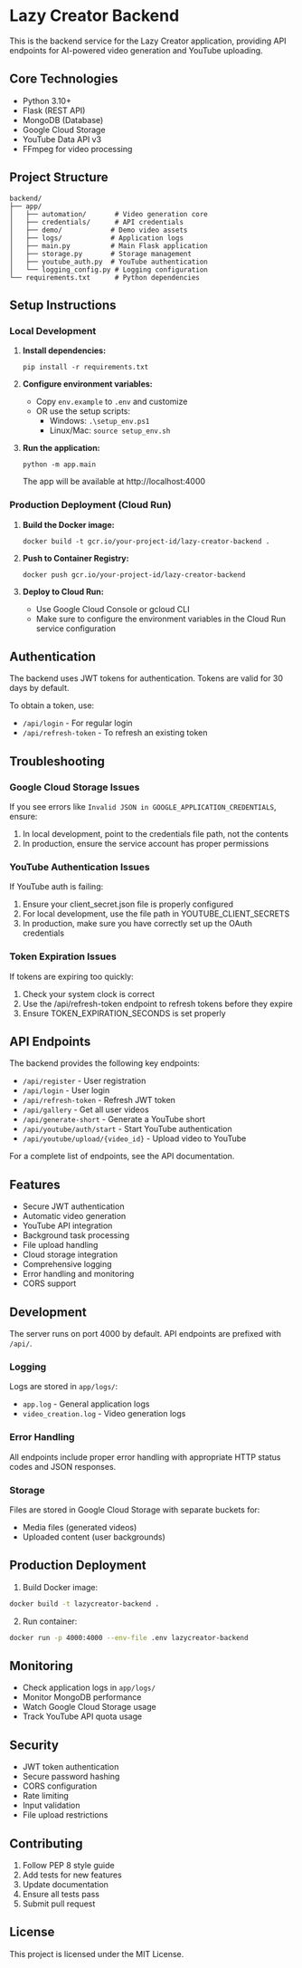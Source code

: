 # Lazy Creator Backend

This is the backend service for the Lazy Creator application, providing API endpoints for AI-powered video generation and YouTube uploading.

## Core Technologies

- Python 3.10+
- Flask (REST API)
- MongoDB (Database)
- Google Cloud Storage
- YouTube Data API v3
- FFmpeg for video processing

## Project Structure

```
backend/
├── app/
│   ├── automation/       # Video generation core
│   ├── credentials/      # API credentials
│   ├── demo/            # Demo video assets
│   ├── logs/            # Application logs
│   ├── main.py          # Main Flask application
│   ├── storage.py       # Storage management
│   ├── youtube_auth.py  # YouTube authentication
│   └── logging_config.py # Logging configuration
└── requirements.txt      # Python dependencies
```

## Setup Instructions

### Local Development

1. **Install dependencies:**

   ```
   pip install -r requirements.txt
   ```

2. **Configure environment variables:**

   - Copy `env.example` to `.env` and customize
   - OR use the setup scripts:
     - Windows: `.\setup_env.ps1`
     - Linux/Mac: `source setup_env.sh`

3. **Run the application:**

   ```
   python -m app.main
   ```

   The app will be available at http://localhost:4000

### Production Deployment (Cloud Run)

1. **Build the Docker image:**

   ```
   docker build -t gcr.io/your-project-id/lazy-creator-backend .
   ```

2. **Push to Container Registry:**

   ```
   docker push gcr.io/your-project-id/lazy-creator-backend
   ```

3. **Deploy to Cloud Run:**
   - Use Google Cloud Console or gcloud CLI
   - Make sure to configure the environment variables in the Cloud Run service configuration

## Authentication

The backend uses JWT tokens for authentication. Tokens are valid for 30 days by default.

To obtain a token, use:

- `/api/login` - For regular login
- `/api/refresh-token` - To refresh an existing token

## Troubleshooting

### Google Cloud Storage Issues

If you see errors like `Invalid JSON in GOOGLE_APPLICATION_CREDENTIALS`, ensure:

1. In local development, point to the credentials file path, not the contents
2. In production, ensure the service account has proper permissions

### YouTube Authentication Issues

If YouTube auth is failing:

1. Ensure your client_secret.json file is properly configured
2. For local development, use the file path in YOUTUBE_CLIENT_SECRETS
3. In production, make sure you have correctly set up the OAuth credentials

### Token Expiration Issues

If tokens are expiring too quickly:

1. Check your system clock is correct
2. Use the /api/refresh-token endpoint to refresh tokens before they expire
3. Ensure TOKEN_EXPIRATION_SECONDS is set properly

## API Endpoints

The backend provides the following key endpoints:

- `/api/register` - User registration
- `/api/login` - User login
- `/api/refresh-token` - Refresh JWT token
- `/api/gallery` - Get all user videos
- `/api/generate-short` - Generate a YouTube short
- `/api/youtube/auth/start` - Start YouTube authentication
- `/api/youtube/upload/{video_id}` - Upload video to YouTube

For a complete list of endpoints, see the API documentation.

## Features

- Secure JWT authentication
- Automatic video generation
- YouTube API integration
- Background task processing
- File upload handling
- Cloud storage integration
- Comprehensive logging
- Error handling and monitoring
- CORS support

## Development

The server runs on port 4000 by default. API endpoints are prefixed with `/api/`.

### Logging

Logs are stored in `app/logs/`:

- `app.log` - General application logs
- `video_creation.log` - Video generation logs

### Error Handling

All endpoints include proper error handling with appropriate HTTP status codes and JSON responses.

### Storage

Files are stored in Google Cloud Storage with separate buckets for:

- Media files (generated videos)
- Uploaded content (user backgrounds)

## Production Deployment

1. Build Docker image:

```bash
docker build -t lazycreator-backend .
```

2. Run container:

```bash
docker run -p 4000:4000 --env-file .env lazycreator-backend
```

## Monitoring

- Check application logs in `app/logs/`
- Monitor MongoDB performance
- Watch Google Cloud Storage usage
- Track YouTube API quota usage

## Security

- JWT token authentication
- Secure password hashing
- CORS configuration
- Rate limiting
- Input validation
- File upload restrictions

## Contributing

1. Follow PEP 8 style guide
2. Add tests for new features
3. Update documentation
4. Ensure all tests pass
5. Submit pull request

## License

This project is licensed under the MIT License.
